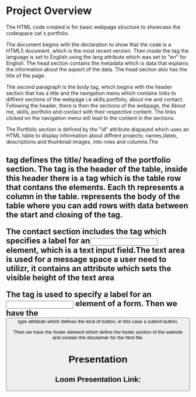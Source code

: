 # Project Overview
The HTML code created is for basic webpage structure to showcase the codespace cat`s portfolio.

The document begins with the <!DOCTYPE html> declaration to show that the code is a HTML5 document, which is the most recent version. 
Then inside the <html> tag the language is set to English using the lang attribute which was set to "en" for English. The head section contains the metadata which is data that explains the information about the aspect of the data. The head section also has the title of the page.

The second paragraph is the body tag, which begins with the header section that has a title and the navigation menu which contains links to diffrent sections of the webpage i.e skills,portfolio, about me and contact. Following the header, there is then the sections of the webpage, the About me, skills, portfolio and contact with their respective content. The links clicked on the navigation menu will lead to the content in the sections.

The Portfolio section is defined by the "id" attribute dispayed which uses an HTML table to display information about diffrent projects; names,dates, descriptions and thumbnail images, into rows and columns.The <h2> tag defines the title/ heading of the portfolio section. The <thead> tag is the header of the table, inside this header there is a <tr> tag which is the table row that contans the <th> elements. Each th represents a column in the table. <tbody> represents the body of the table where you can add rows with data between the start and closing of the tag.

The contact section includes the <label> tag which specifies a label for an<input> element, which is a text input field.The text area is used for a message space a user need to utilizr, it contains an attribute which sets the visible height of the text area

The <label> tag is used to specify a label for an <input> element of a form. Then we have the <button> type attribute which defines the kind of button, in this case a submit button.

Then we have the footer element which define the footer section of the website and contain the disclaimer for the html file.


# Presentation

## Loom Presentation Link: